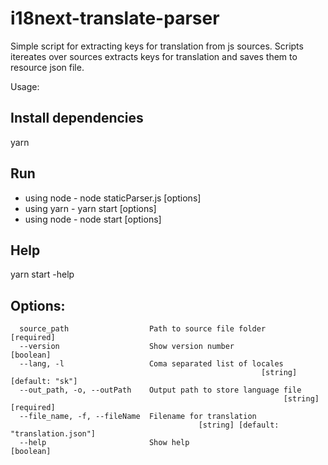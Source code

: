 # i18next-translate-parser

Simple script for extracting keys for translation from js sources.
Scripts itereates over sources extracts keys for translation and saves them to resource json file.

Usage:

## Install dependencies
yarn

## Run
- using node - node staticParser.js [options]
- using yarn - yarn start [options]
- using node - node start [options]

## Help
 yarn start -help

## Options:
```
  source_path                  Path to source file folder              [required]
  --version                    Show version number                     [boolean]
  --lang, -l                   Coma separated list of locales
                                                        [string] [default: "sk"]
  --out_path, -o, --outPath    Output path to store language file
                                                             [string] [required]
  --file_name, -f, --fileName  Filename for translation
                                          [string] [default: "translation.json"]
  --help                       Show help                               [boolean]
```
